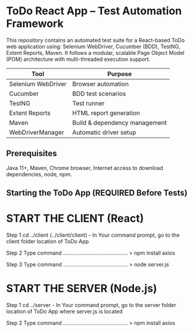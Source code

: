 # ToDo React App – Test Automation Framework
This repository contains an automated test suite for a React-based ToDo web application using:
Selenium WebDriver, Cucumber (BDD), TestNG, Extent Reports, Maven.
It follows a modular, scalable Page Object Model (POM) architecture with multi-threaded execution support.

| Tool               | Purpose                       |
| ------------------ | ----------------------------- |
| Selenium WebDriver | Browser automation            |
| Cucumber           | BDD test scenarios            |
| TestNG             | Test runner                   |
| Extent Reports     | HTML report generation        |
| Maven              | Build & dependency management |
| WebDriverManager   | Automatic driver setup        |

## Prerequisites

Java 11+, Maven, Chrome browser, Internet access to download dependencies, node, npm.
## Starting the ToDo App (REQUIRED Before Tests)

# START THE CLIENT (React)

Step 1  cd ../client (../client/client) - In Your command prompt, go to the client folder location of ToDo App


Step 2 Type command ........................................... > npm install axios             


Step 3 Type command ........................................... > node server.js                                          


# START THE SERVER (Node.js)

Step 1 cd ../server - In Your command prompt, go to the server folder location of ToDo App where server.js is located       


Step 2 Type command ........................................... > npm install axios                                      
